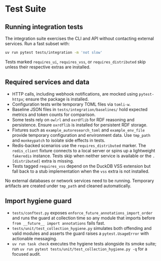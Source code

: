 # Test Suite

## Running integration tests

The integration suite exercises the CLI and API without contacting
external services. Run a fast subset with:

```bash
uv run pytest tests/integration -m 'not slow'
```

Tests marked `requires_ui`, `requires_vss`, or `requires_distributed` skip
unless their respective extras are installed.

## Required services and data

- HTTP calls, including webhook notifications, are mocked using
  `pytest-httpx`; ensure the package is installed.
- Configuration tests write temporary TOML files via `tomli-w`.
- Baseline JSON files in `tests/integration/baselines/` hold expected
  metrics and token counts for comparison.
- Some tests rely on `owlrl` and `oxrdflib` for RDF reasoning and
  persistence. Ensure `oxrdflib` is installed for persistent RDF storage.
- Fixtures such as `example_autoresearch_toml` and `example_env_file` provide
  temporary configuration and environment data. Use `tmp_path` and
  `monkeypatch` to isolate side effects in tests.
- Redis-backed scenarios use the `requires_distributed` marker. The
  `redis_client` fixture connects to a local server or spins up a
  lightweight `fakeredis` instance. Tests skip when neither service is
  available or the `.[distributed]` extra is missing.
- Tests tagged `requires_vss` depend on the DuckDB VSS extension but fall back
  to a stub implementation when the `vss` extra is not installed.

No external databases or network services need to be running. Temporary
artifacts are created under `tmp_path` and cleaned automatically.

## Import hygiene guard

- `tests/conftest.py` exposes `enforce_future_annotations_import_order` and runs
  the guard at collection time so any module that imports before
  `from __future__ import annotations` fails fast.
- `tests/unit/test_collection_hygiene.py` simulates both offending and valid
  modules and asserts the guard raises a `pytest.UsageError` with actionable
  messaging.
- `uv run task check` executes the hygiene tests alongside its smoke suite; run
  `uv run pytest tests/unit/test_collection_hygiene.py -q` for a focused audit.

